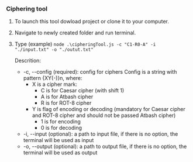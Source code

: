 ### Ciphering tool

1. To launch this tool dowload project or clone it to your computer.
2. Navigate to newly created folder and run terminal.
3. Type (example) `node .\cipheringTool.js -c "C1-R0-A" -i "./input.txt" -o "./outut.txt"`

   Descrition:

   - -c, --config (required): config for ciphers Config is a string with pattern {XY(-)}n, where:
     - X is a cipher mark:
       - C is for Caesar cipher (with shift 1)
       - A is for Atbash cipher
       - R is for ROT-8 cipher
     - Y is flag of encoding or decoding (mandatory for Caesar cipher and ROT-8 cipher and should not be passed Atbash cipher)
       - 1 is for encoding
       - 0 is for decoding
   - -i, --input (optional): a path to input file, if there is no option, the terminal will be used as input
   - -o, --output (optional): a path to output file, if there is no option, the terminal will be used as output
